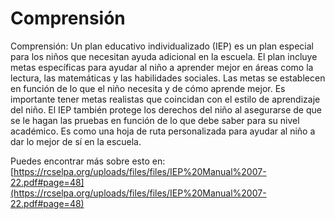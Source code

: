 # Comprensión
Comprensión: Un plan educativo individualizado (IEP) es un plan especial para los niños que necesitan ayuda adicional en la escuela. El plan incluye metas específicas para ayudar al niño a aprender mejor en áreas como la lectura, las matemáticas y las habilidades sociales. Las metas se establecen en función de lo que el niño necesita y de cómo aprende mejor. Es importante tener metas realistas que coincidan con el estilo de aprendizaje del niño. El IEP también protege los derechos del niño al asegurarse de que se le hagan las pruebas en función de lo que debe saber para su nivel académico. Es como una hoja de ruta personalizada para ayudar al niño a dar lo mejor de sí en la escuela.

Puedes encontrar más sobre esto en: [https://rcselpa.org/uploads/files/files/IEP%20Manual%2007-22.pdf#page=48](https://rcselpa.org/uploads/files/files/IEP%20Manual%2007-22.pdf#page=48)
